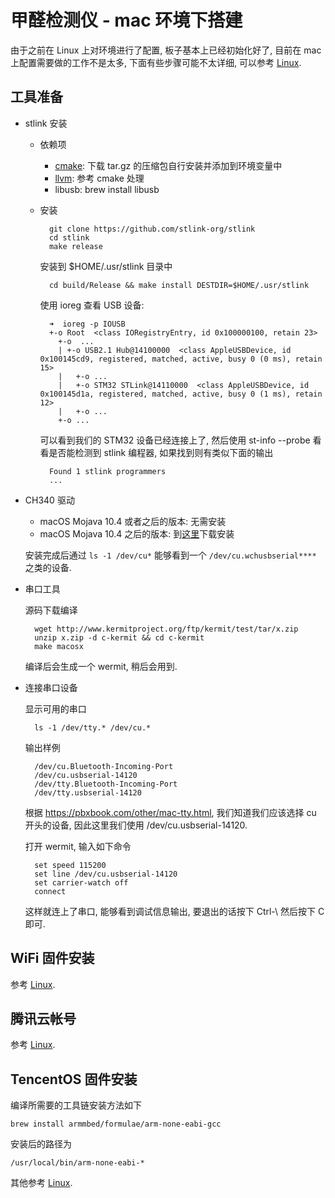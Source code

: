 # 甲醛检测仪 - mac 环境下搭建

由于之前在 Linux 上对环境进行了配置, 板子基本上已经初始化好了,
目前在 mac 上配置需要做的工作不是太多, 下面有些步骤可能不太详细,
可以参考 [Linux](./setup.linux.ubuntu.md).

## 工具准备

- stlink 安装

    - 依赖项

        - [cmake](https://cmake.org/download/): 下载 tar.gz 的压缩包自行安装并添加到环境变量中
        - [llvm](https://releases.llvm.org/download.html): 参考 cmake 处理
        - libusb: brew install libusb

    - 安装

            git clone https://github.com/stlink-org/stlink
            cd stlink
            make release

        安装到 $HOME/.usr/stlink 目录中

            cd build/Release && make install DESTDIR=$HOME/.usr/stlink

        使用 ioreg 查看 USB 设备:

            ➜  ioreg -p IOUSB
            +-o Root  <class IORegistryEntry, id 0x100000100, retain 23>
              +-o  ...
              | +-o USB2.1 Hub@14100000  <class AppleUSBDevice, id 0x100145cd9, registered, matched, active, busy 0 (0 ms), retain 15>
              |   +-o ...
              |   +-o STM32 STLink@14110000  <class AppleUSBDevice, id 0x100145d1a, registered, matched, active, busy 0 (1 ms), retain 12>
              |   +-o ...
              +-o ...

        可以看到我们的 STM32 设备已经连接上了, 然后使用 st-info --probe 看看是否能检测到
        stlink 编程器, 如果找到则有类似下面的输出

            Found 1 stlink programmers
            ...

- CH340 驱动

    - macOS Mojava 10.4 或者之后的版本: 无需安装
    - macOS Mojava 10.4 之后的版本: 到[这里](https://github.com/adrianmihalko/ch340g-ch34g-ch34x-mac-os-x-driver)下载安装

    安装完成后通过 `ls -1 /dev/cu*` 能够看到一个 `/dev/cu.wchusbserial****` 之类的设备.

- 串口工具

    源码下载编译

        wget http://www.kermitproject.org/ftp/kermit/test/tar/x.zip
        unzip x.zip -d c-kermit && cd c-kermit
        make macosx

    编译后会生成一个 wermit, 稍后会用到.

- 连接串口设备

    显示可用的串口

        ls -1 /dev/tty.* /dev/cu.*

    输出样例

        /dev/cu.Bluetooth-Incoming-Port
        /dev/cu.usbserial-14120
        /dev/tty.Bluetooth-Incoming-Port
        /dev/tty.usbserial-14120

    根据 https://pbxbook.com/other/mac-tty.html, 我们知道我们应该选择 cu 开头的设备,
    因此这里我们使用 /dev/cu.usbserial-14120.

    打开 wermit, 输入如下命令

        set speed 115200
        set line /dev/cu.usbserial-14120
        set carrier-watch off
        connect

    这样就连上了串口, 能够看到调试信息输出, 要退出的话按下 Ctrl-\ 然后按下 C 即可.

##  WiFi 固件安装

参考 [Linux](./setup.linux.ubuntu.md).

## 腾讯云帐号

参考 [Linux](./setup.linux.ubuntu.md).

## TencentOS 固件安装

编译所需要的工具链安装方法如下

    brew install armmbed/formulae/arm-none-eabi-gcc

安装后的路径为

    /usr/local/bin/arm-none-eabi-*

其他参考 [Linux](./setup.linux.ubuntu.md).
